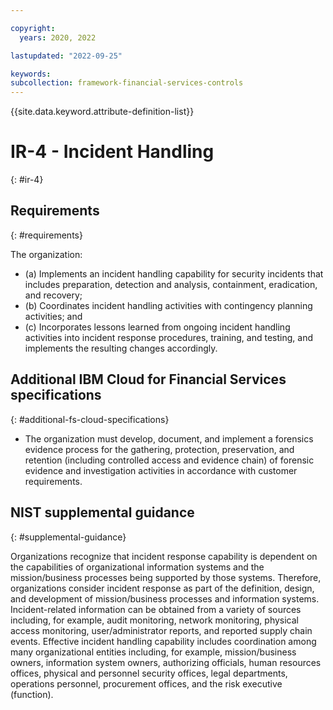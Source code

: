```yaml
---

copyright:
  years: 2020, 2022

lastupdated: "2022-09-25"

keywords: 
subcollection: framework-financial-services-controls
---
```


{{site.data.keyword.attribute-definition-list}}

         
# IR-4 - Incident Handling
{: #ir-4}

## Requirements
{: #requirements}

The organization:

- (a) Implements an incident handling capability for security incidents that includes preparation, detection and analysis, containment, eradication, and recovery;
- (b) Coordinates incident handling activities with contingency planning activities; and
- (c) Incorporates lessons learned from ongoing incident handling activities into incident response procedures, training, and testing, and implements the resulting changes accordingly.

## Additional IBM Cloud for Financial Services specifications
{: #additional-fs-cloud-specifications}

- The organization must develop, document, and implement a forensics evidence process for the gathering, protection, preservation, and retention (including controlled access and evidence chain) of forensic evidence and investigation activities in accordance with customer requirements.

## NIST supplemental guidance
{: #supplemental-guidance}

Organizations recognize that incident response capability is dependent on the capabilities of organizational information systems and the mission/business processes being supported by those systems. Therefore, organizations consider incident response as part of the definition, design, and development of mission/business processes and information systems. Incident-related information can be obtained from a variety of sources including, for example, audit monitoring, network monitoring, physical access monitoring, user/administrator reports, and reported supply chain events. Effective incident handling capability includes coordination among many organizational entities including, for example, mission/business owners, information system owners, authorizing officials, human resources offices, physical and personnel security offices, legal departments, operations personnel, procurement offices, and the risk executive (function).



